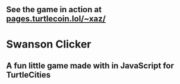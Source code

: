 ## See the game in action at [pages.turtlecoin.lol/~xaz/](http://pages.turtlecoin.lol/~xaz/)

# Swanson Clicker

## A fun little game made with in JavaScript for TurtleCities
